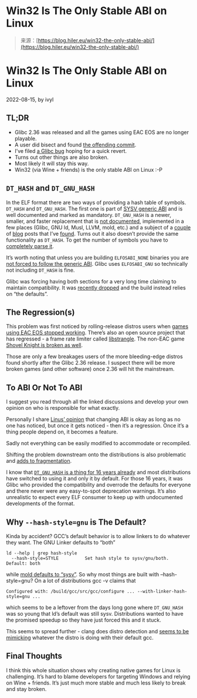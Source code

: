 <!--yml
category: 未分类
date: 2024-05-29 12:46:43
-->

# Win32 Is The Only Stable ABI on Linux

> 来源：[https://blog.hiler.eu/win32-the-only-stable-abi/](https://blog.hiler.eu/win32-the-only-stable-abi/)

# Win32 Is The Only Stable ABI on Linux

2022-08-15, by ivyl

## TL;DR

*   Glibc 2.36 was released and all the games using EAC EOS are no longer playable.
*   A user did bisect and found [the offending commit](https://github.com/ValveSoftware/Proton/issues/6051#issuecomment-1206888814).
*   I’ve filed [a Glibc bug](https://sourceware.org/bugzilla/show_bug.cgi?id=29456) hoping for a quick revert.
*   Turns out other things are also broken.
*   Most likely it will stay this way.
*   Win32 (via Wine + friends) is the only stable ABI on Linux :-P

## `DT_HASH` and `DT_GNU_HASH`

In the ELF format there are two ways of providing a hash table of symbols. `DT_HASH` and `DT_GNU_HASH`. The first one is part of [SYSV generic ABI](http://www.sco.com/developers/gabi/latest/ch5.dynamic.html#hash) and is well documented and marked as mandatory. `DT_GNU_HASH` is a newer, smaller, and faster replacement that is [not documented](https://sourceware.org/legacy-ml/binutils/2006-10/msg00377.html), implemented in a few places (Glibc, GNU ld, Musl, LLVM, mold, etc.) and a subject of a [couple](https://flapenguin.me/elf-dt-gnu-hash) of [blog](http://deroko.phearless.org/dt_gnu_hash.txt) posts that I’ve [found](https://blogs.oracle.com/solaris/post/gnu-hash-elf-sections). Turns out it also doesn’t provide the same functionality as `DT_HASH`. To get the number of symbols you have to [completely parse it](https://groups.google.com/g/generic-abi/c/th5919osPAQ/m/hRL78ooqBAAJ).

It’s worth noting that unless you are building `ELFOSABI_NONE` binaries you are [not forced to follow the generic ABI](https://groups.google.com/g/generic-abi/c/th5919osPAQ/m/CWQyAu36AwAJ). Glibc uses `ELFOSABI_GNU` so technically not including `DT_HASH` is fine.

Glibc was forcing having both sections for a very long time claiming to maintain compatibility. It was [recently dropped](https://sourceware.org/git/?p=glibc.git;a=commitdiff;h=e47de5cb2d4dbecb58f569ed241e8e95c568f03c) and the build instead relies on “the defaults”.

## The Regression(s)

This problem was first noticed by rolling-release distros users when [games using EAC EOS stopped working](https://github.com/ValveSoftware/Proton/issues/6051). There’s also an open source project that has regressed - a frame rate limiter called [libstrangle](https://bugs.gentoo.org/863863). The non-EAC game [Shovel Knight is broken as well](https://github.com/ValveSoftware/Proton/issues/6051#issuecomment-1212748397).

Those are only a few breakages users of the more bleeding-edge distros found shortly after the Glibc 2.36 release. I suspect there will be more broken games (and other software) once 2.36 will hit the mainstream.

## To ABI Or Not To ABI

I suggest you read through all the linked discussions and develop your own opinion on who is responsible for what exactly.

Personally I share [Linus’ opinion](https://youtu.be/5PmHRSeA2c8?t=509) that changing ABI is okay as long as no one has noticed, but once it gets noticed - then it’s a regression. Once it’s a thing people depend on, it becomes a feature.

Sadly not everything can be easily modified to accommodate or recompiled.

Shifting the problem downstream onto the distributions is also problematic and [adds to fragmentation](https://gitlab.com/torkel104/libstrangle/-/issues/59).

I know that [`DT_GNU_HASH` is a thing for 16 years already](https://sourceware.org/pipermail/libc-alpha/2022-August/141304.html) and most distributions have switched to using it and only it by default. For those 16 years, it was Glibc who provided the compatibility and overrode the defaults for everyone and there never were any easy-to-spot deprecation warnings. It’s also unrealistic to expect every ELF consumer to keep up with undocumented developments of the format.

## Why `--hash-style=gnu` is The Default?

Kinda by accident? GCC’s default behavior is to allow linkers to do whatever they want. The GNU Linker defaults to “both”

```
ld --help | grep hash-style
  --hash-style=STYLE          Set hash style to sysv/gnu/both.  Default: both 
```

while [mold defaults to “sysv”](https://github.com/rui314/mold/blob/415673a49e24b1f4189000b9eb4fb1a36a697093/elf/mold.h#L1475). So why most things are built with –hash-style=gnu? On a lot of distributions gcc -v claims that

```
Configured with: /build/gcc/src/gcc/configure ... --with-linker-hash-style=gnu ... 
```

which seems to be a leftover from the days long gone where `DT_GNU_HASH` was so young that ld’s default was still sysv. Distributions wanted to have the promised speedup so they have just forced this and it stuck.

This seems to spread further - clang does distro detection and [seems to be mimicking](https://github.com/llvm/llvm-project/blob/b405407/clang/lib/Driver/ToolChains/Linux.cpp#L241-L244) whatever the distro is doing with their default gcc.

## Final Thoughts

I think this whole situation shows why creating native games for Linux is challenging. It’s hard to blame developers for targeting Windows and relying on Wine + friends. It’s just much more stable and much less likely to break and stay broken.